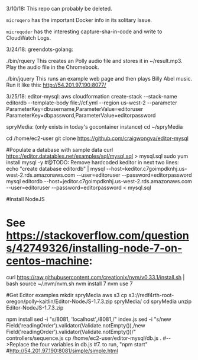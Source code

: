 3/10/18: This repo can probably be deleted. 

`microqero` has the important Docker info in its solitary Issue.

`microqoder` has the interesting capture-sha-in-code and write to CloudWatch Logs.

3/24/18:
greendots-golang:

  ./bin/rquery <judy access token>
    This creates an Polly audio file and stores it in ~/result.mp3.
    Play the audio file in the Chromebook.

  ./bin/jquery
    This runs an example web page and then plays Billy Abel music.
    Run it like this: http://54.201.97.190:8077/

3/25/18:
editor-mysql:
  aws cloudformation create-stack --stack-name editordb --template-body file://cf.yml --region us-west-2 --parameter ParameterKey=dbusername,ParameterValue=editoruser ParameterKey=dbpassword,ParameterValue=editorpassword

spryMedia:
  (only exists in today's gocontainer instance)
  cd ~/spryMedia
  
cd /home/ec2-user
git clone https://github.com/craigwongva/editor-mysql

#Populate a database with sample data
curl https://editor.datatables.net/examples/sql/mysql.sql > mysql.sql
sudo yum install mysql -y
#@TODO: Remove hardcoded keditor in next two lines:
echo "create database editordb" | mysql --host=keditor.c7goimpdknhj.us-west-2.rds.amazonaws.com --user=editoruser --password=editorpassword
mysql editordb --host=jeditor.c7goimpdknhj.us-west-2.rds.amazonaws.com --user=editoruser --password=editorpassword < mysql.sql 

#Install NodeJS
# See https://stackoverflow.com/questions/42749326/installing-node-7-on-centos-machine:
curl https://raw.githubusercontent.com/creationix/nvm/v0.33.1/install.sh | bash
source ~/.nvm/nvm.sh
nvm install 7
nvm use 7

#Get Editor examples
mkdir spryMedia
aws s3 cp s3://redf4rth-root-oregon/polly-kaitlin/Editor-NodeJS-1.7.3.zip spryMedia/
cd spryMedia
unzip Editor-NodeJS-1.7.3.zip

npm install
sed -i "s/8081, 'localhost',/8081,/" index.js
sed -i "s/new Field('readingOrder').validator(Validate.notEmpty()),/new Field('readingOrder').validator(Validate.notEmpty())/" controllers/sequence.js
cp /home/ec2-user/editor-mysql/db.js .
#-->Replace the four variables in db.js
#7. to run, "npm start"
#http://54.201.97.190:8081/simple/simple.html 

